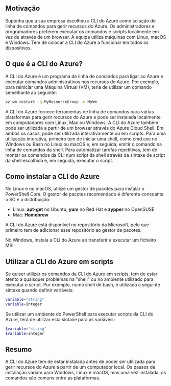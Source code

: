 ## <a name="motivation"></a>Motivação
Suponha que a sua empresa escolheu a CLI do Azure como solução de linha de comandos para gerir recursos do Azure. Os administradores e programadores preferem executar os comandos e scripts localmente em vez de através de um browser. A equipa utiliza máquinas com Linux, macOS e Windows. Tem de colocar a CLI do Azure a funcionar em todos os dispositivos.

## <a name="what-is-the-azure-cli"></a>O que é a CLI do Azure?
A CLI do Azure é um programa de linha de comandos para ligar ao Azure e executar comandos administrativos nos recursos do Azure. Por exemplo, para reiniciar uma Máquina Virtual (VM), teria de utilizar um comando semelhante ao seguinte:

 ```bash
 az vm restart -g MyResourceGroup -n MyVm
 ```

A CLI do Azure fornece ferramentas de linha de comandos para várias plataformas para gerir recursos do Azure e pode ser instalada localmente em computadores com Linux, Mac ou Windows. A CLI do Azure também pode ser utilizada a partir de um browser através do Azure Cloud Shell. Em ambos os casos, pode ser utilizada interativamente ou em scripts. Para uma utilização interativa, primeiro tem de iniciar uma shell, como cmd.exe no Windows ou Bash no Linux ou macOS e, em seguida, emitir o comando na linha de comandos da shell. Para automatizar tarefas repetitivas, tem de montar os comandos da CLI num script da shell através da sintaxe de script da shell escolhida e, em seguida, executar o script.

## <a name="how-to-install-azure-cli"></a>Como instalar a CLI do Azure
No Linux e no macOS, utilize um gestor de pacotes para instalar o PowerShell Core. O gestor de pacotes recomendado é diferente consoante o SO e a distribuição:
- Linux: **apt-get** no Ubuntu, **yum** no Red Hat e **zypper** no OpenSUSE
- Mac: **Homebrew**

A CLI do Azure está disponível no repositório da Microsoft, pelo que primeiro tem de adicionar esse repositório ao gestor de pacotes.

No Windows, instala a CLI do Azure ao transferir e executar um ficheiro MSI.

## <a name="using-the-azure-cli-in-scripts"></a>Utilizar a CLI do Azure em scripts
Se quiser utilizar os comandos da CLI do Azure em scripts, tem de estar atento a quaisquer problemas na "shell" ou no ambiente utilizado para executar o script. Por exemplo, numa shell de bash, é utilizada a seguinte sintaxe quando definir variáveis:

 ```bash
 variable="string"
 variable=integer
 ```

Se utilizar um ambiente do PowerShell para executar scripts da CLI do Azure, terá de utilizar esta sintaxe para as variáveis:

 ```powershell
 $variable="string"
 $variable=integer
 ```

## <a name="summary"></a>Resumo
A CLI do Azure tem de estar instalada antes de poder ser utilizada para gerir recursos do Azure a partir de um computador local. Os passos de instalação variam para Windows, Linux e macOS, mas uma vez instalada, os comandos são comuns entre as plataformas. 
